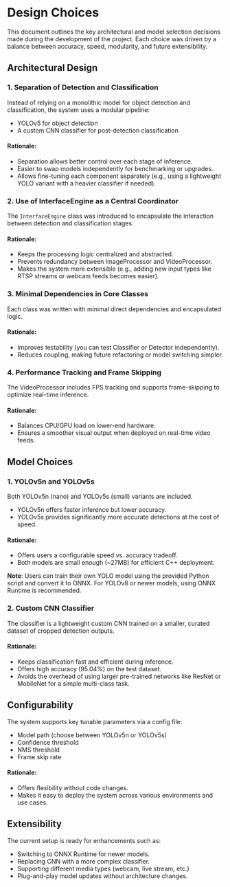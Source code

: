  # Design Choices  
This document outlines the key architectural and model selection decisions made during the development of the project. Each choice was driven by a balance between accuracy, speed, modularity, and future extensibility.  

## Architectural Design  
### 1. Separation of Detection and Classification  
Instead of relying on a monolithic model for object detection and classification, the system uses a modular pipeline:

- YOLOv5 for object detection
- A custom CNN classifier for post-detection classification

#### Rationale:
- Separation allows better control over each stage of inference.
- Easier to swap models independently for benchmarking or upgrades.
- Allows fine-tuning each component separately (e.g., using a lightweight YOLO variant with a heavier classifier if needed).

### 2. Use of InterfaceEngine as a Central Coordinator

The ```InterfaceEngine``` class was introduced to encapsulate the interaction between detection and classification stages.

#### Rationale:
- Keeps the processing logic centralized and abstracted.
- Prevents redundancy between ImageProcessor and VideoProcessor.
- Makes the system more extensible (e.g., adding new input types like RTSP streams or webcam feeds becomes easier).

### 3. Minimal Dependencies in Core Classes
Each class was written with minimal direct dependencies and encapsulated logic.

#### Rationale:
- Improves testability (you can test Classifier or Detector independently).
- Reduces coupling, making future refactoring or model switching simpler.

### 4. Performance Tracking and Frame Skipping
The VideoProcessor includes FPS tracking and supports frame-skipping to optimize real-time inference.

#### Rationale:
- Balances CPU/GPU load on lower-end hardware.
- Ensures a smoother visual output when deployed on real-time video feeds.

##  Model Choices

### 1. YOLOv5n and YOLOv5s
Both YOLOv5n (nano) and YOLOv5s (small) variants are included.
- YOLOv5n offers faster inference but lower accuracy.
- YOLOv5s provides significantly more accurate detections at the cost of speed.

#### Rationale:
- Offers users a configurable speed vs. accuracy tradeoff.
- Both models are small enough (~27MB) for efficient C++ deployment.

**Note**: Users can train their own YOLO model using the provided Python script and convert it to ONNX. For YOLOv8 or newer models, using ONNX Runtime is recommended.

### 2. Custom CNN Classifier
The classifier is a lightweight custom CNN trained on a smaller, curated dataset of cropped detection outputs.

#### Rationale:
- Keeps classification fast and efficient during inference.
- Offers high accuracy (95.04%) on the test dataset.
- Avoids the overhead of using larger pre-trained networks like ResNet or MobileNet for a simple multi-class task.


##  Configurability
The system supports key tunable parameters via a config file:

- Model path (choose between YOLOv5n or YOLOv5s)
- Confidence threshold
- NMS threshold
- Frame skip rate

#### Rationale:
- Offers flexibility without code changes.
- Makes it easy to deploy the system across various environments and use cases.


## Extensibility
The current setup is ready for enhancements such as:

- Switching to ONNX Runtime for newer models.
- Replacing CNN with a more complex classifier.
- Supporting different media types (webcam, live stream, etc.)
- Plug-and-play model updates without architecture changes.